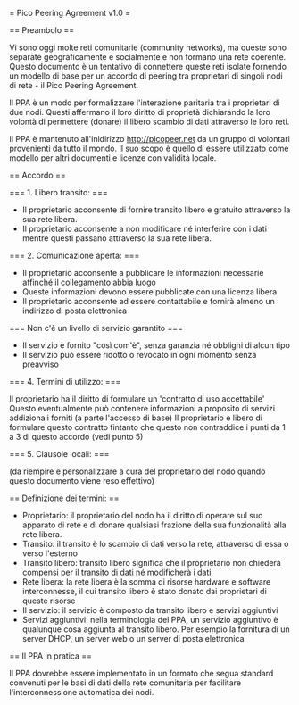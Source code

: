 = Pico Peering Agreement v1.0 =

== Preambolo ==

Vi sono oggi molte reti comunitarie (community networks), ma queste sono separate geograficamente e socialmente e non formano una rete coerente. Questo documento è un tentativo di connettere queste reti isolate fornendo un modello di base per un accordo di peering tra proprietari di singoli nodi di rete - il Pico Peering Agreement.

Il PPA è un modo per formalizzare l'interazione paritaria tra i proprietari di due nodi. Questi affermano il loro diritto di proprietà dichiarando la loro volontà di permettere (donare) il libero scambio di dati attraverso le loro reti.

Il PPA è mantenuto all'inidirizzo http://picopeer.net da un gruppo di volontari provenienti da tutto il mondo. Il suo scopo è quello di essere utilizzato come modello per altri documenti e licenze con validità locale.

== Accordo ==

=== 1. Libero transito: ===

* Il proprietario acconsente di fornire transito libero e gratuito attraverso la sua rete libera.
* Il proprietario acconsente a non modificare né interferire con i dati mentre questi passano attraverso la sua rete libera.

=== 2. Comunicazione aperta: ===

* Il proprietario acconsente a pubblicare le informazioni necessarie affinché il collegamento abbia luogo
* Queste informazioni devono essere pubblicate con una licenza libera
* Il proprietario acconsente ad essere contattabile e fornirà almeno un indirizzo di posta elettronica

=== Non c'è un livello di servizio garantito ===

* Il servizio è fornito "così com'è", senza garanzia né obblighi di alcun tipo
* Il servizio può essere ridotto o revocato in ogni momento senza preavviso

=== 4. Termini di utilizzo: ===

Il proprietario ha il diritto di formulare un 'contratto di uso accettabile'
Questo eventualmente può contenere informazioni a proposito di servizi addizionali forniti (a parte l'accesso di base)
Il proprietario è libero di formulare questo contratto fintanto che questo non contraddice i punti da 1 a 3 di questo accordo (vedi punto 5)

=== 5. Clausole locali: ===

(da riempire e personalizzare a cura del proprietario del nodo quando questo documento viene reso effettivo)

== Definizione dei termini: ==

* Proprietario: il proprietario del nodo ha il diritto di operare sul suo apparato di rete e di donare qualsiasi frazione della sua funzionalità alla rete libera.
* Transito: il transito è lo scambio di dati verso la rete, attraverso di essa o verso l'esterno
* Transito libero: transito libero significa che il proprietario non chiederà compensi per il transito di dati né modificherà i dati
* Rete libera: la rete libera è la somma di risorse hardware e software interconnesse, il cui transito libero è stato donato dai proprietari di queste risorse
* Il servizio: il servizio è composto da transito libero e servizi aggiuntivi
* Servizi aggiuntivi: nella terminologia del PPA, un servizio aggiuntivo è qualunque cosa aggiunta al transito libero. Per esempio la fornitura di un server DHCP, un server web o un server di posta elettronica

== Il PPA in pratica ==

Il PPA dovrebbe essere implementato in un formato che segua standard convenuti per le basi di dati della rete comunitaria per facilitare l'interconnessione automatica dei nodi.